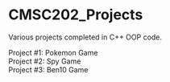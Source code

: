 # CMSC202_Projects
Various projects completed in C++ OOP code.

Project #1: Pokemon Game
<br />
Project #2: Spy Game
<br />
Project #3: Ben10 Game
